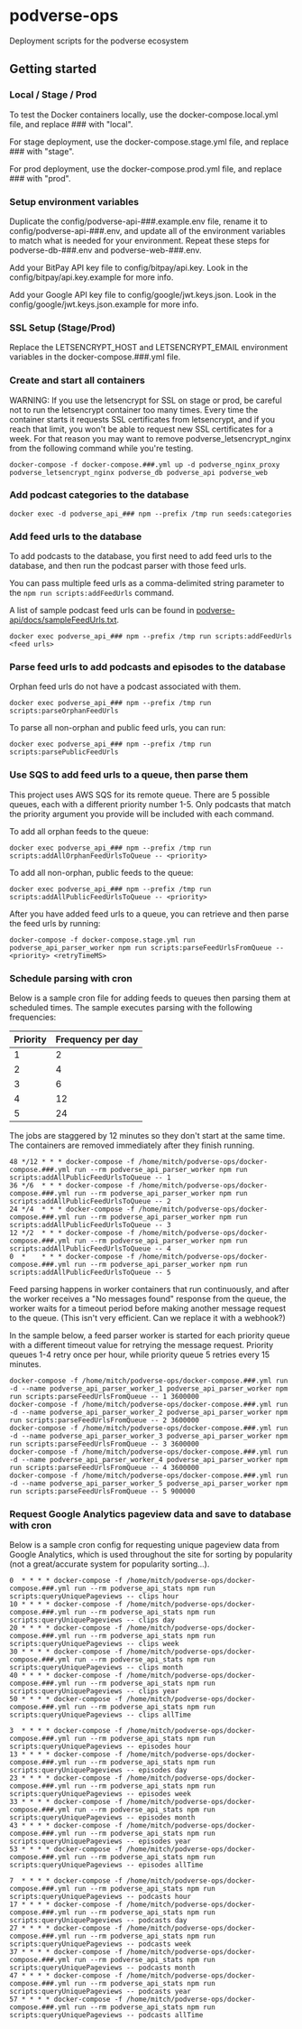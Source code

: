# podverse-ops

Deployment scripts for the podverse ecosystem

## Getting started

### Local / Stage / Prod

To test the Docker containers locally, use the docker-compose.local.yml file, and replace \#\#\# with "local".

For stage deployment, use the docker-compose.stage.yml file, and replace \#\#\# with "stage".

For prod deployment, use the docker-compose.prod.yml file, and replace \#\#\# with "prod".

### Setup environment variables

Duplicate the config/podverse-api-\#\#\#.example.env file, rename it to config/podverse-api-\#\#\#.env, and update all of the environment variables to match what is needed for your environment. Repeat these steps for podverse-db-\#\#\#.env and podverse-web-\#\#\#.env.

Add your BitPay API key file to config/bitpay/api.key. Look in the config/bitpay/api.key.example for more info.

Add your Google API key file to config/google/jwt.keys.json. Look in the config/google/jwt.keys.json.example for more info.

### SSL Setup (Stage/Prod)

Replace the LETSENCRYPT_HOST and LETSENCRYPT_EMAIL environment variables in the docker-compose.###.yml file.

### Create and start all containers

WARNING: If you use the letsencrypt for SSL on stage or prod, be careful
not to run the letsencrypt container too many times. Every time the container
starts it requests SSL certificates from letsencrypt, and if you reach that limit,
you won't be able to request new SSL certificates for a week. For that reason you may
want to remove podverse_letsencrypt_nginx from the following command while you're testing.

```
docker-compose -f docker-compose.###.yml up -d podverse_nginx_proxy podverse_letsencrypt_nginx podverse_db podverse_api podverse_web
```

### Add podcast categories to the database

```
docker exec -d podverse_api_### npm --prefix /tmp run seeds:categories
```

### Add feed urls to the database

To add podcasts to the database, you first need to add feed urls to the
database, and then run the podcast parser with those feed urls.

You can pass multiple feed urls as a comma-delimited string parameter to the
`npm run scripts:addFeedUrls` command.

A list of sample podcast feed urls can be found in
[podverse-api/docs/sampleFeedUrls.txt](https://github.com/podverse/podverse-api/tree/deploy/docs/sampleFeedUrls.txt).

```
docker exec podverse_api_### npm --prefix /tmp run scripts:addFeedUrls <feed urls>
```

### Parse feed urls to add podcasts and episodes to the database

Orphan feed urls do not have a podcast associated with them.

```
docker exec podverse_api_### npm --prefix /tmp run scripts:parseOrphanFeedUrls
```

To parse all non-orphan and public feed urls, you can run:

```
docker exec podverse_api_### npm --prefix /tmp run scripts:parsePublicFeedUrls
```

### Use SQS to add feed urls to a queue, then parse them

This project uses AWS SQS for its remote queue. There are 5 possible queues,
each with a different priority number 1-5. Only podcasts that match the priority argument you provide will be included with each command.

To add all orphan feeds to the queue:

```
docker exec podverse_api_### npm --prefix /tmp run scripts:addAllOrphanFeedUrlsToQueue -- <priority>
```

To add all non-orphan, public feeds to the queue:

```
docker exec podverse_api_### npm --prefix /tmp run scripts:addAllPublicFeedUrlsToQueue -- <priority>
```

After you have added feed urls to a queue, you can retrieve and then parse
the feed urls by running:

```
docker-compose -f docker-compose.stage.yml run podverse_api_parser_worker npm run scripts:parseFeedUrlsFromQueue -- <priority> <retryTimeMS>
```

### Schedule parsing with cron

Below is a sample cron file for adding feeds to queues then parsing them at scheduled
times. The sample executes parsing with the following frequencies:

| Priority | Frequency per day |
|----------|-------------------|
| 1        | 2                 |
| 2        | 4                 |
| 3        | 6                 |
| 4        | 12                |
| 5        | 24                |

The jobs are staggered by 12 minutes so they don't start at the same time. The containers are removed immediately after they finish running.

```
48 */12 * * * docker-compose -f /home/mitch/podverse-ops/docker-compose.###.yml run --rm podverse_api_parser_worker npm run scripts:addAllPublicFeedUrlsToQueue -- 1
36 */6  * * * docker-compose -f /home/mitch/podverse-ops/docker-compose.###.yml run --rm podverse_api_parser_worker npm run scripts:addAllPublicFeedUrlsToQueue -- 2
24 */4  * * * docker-compose -f /home/mitch/podverse-ops/docker-compose.###.yml run --rm podverse_api_parser_worker npm run scripts:addAllPublicFeedUrlsToQueue -- 3
12 */2  * * * docker-compose -f /home/mitch/podverse-ops/docker-compose.###.yml run --rm podverse_api_parser_worker npm run scripts:addAllPublicFeedUrlsToQueue -- 4
0  *    * * * docker-compose -f /home/mitch/podverse-ops/docker-compose.###.yml run --rm podverse_api_parser_worker npm run scripts:addAllPublicFeedUrlsToQueue -- 5
```

Feed parsing happens in worker containers that run continuously, and after the worker
receives a "No messages found" response from the queue, the worker waits for a
timeout period before making another message request to the queue. (This isn't very
efficient. Can we replace it with a webhook?)

In the sample below, a feed parser worker is started for each priority queue with a different timeout value for retrying the message request. Priority queues 1-4 retry once per
hour, while priority queue 5 retries every 15 minutes.

```
docker-compose -f /home/mitch/podverse-ops/docker-compose.###.yml run -d --name podverse_api_parser_worker_1 podverse_api_parser_worker npm run scripts:parseFeedUrlsFromQueue -- 1 3600000
docker-compose -f /home/mitch/podverse-ops/docker-compose.###.yml run -d --name podverse_api_parser_worker_2 podverse_api_parser_worker npm run scripts:parseFeedUrlsFromQueue -- 2 3600000
docker-compose -f /home/mitch/podverse-ops/docker-compose.###.yml run -d --name podverse_api_parser_worker_3 podverse_api_parser_worker npm run scripts:parseFeedUrlsFromQueue -- 3 3600000
docker-compose -f /home/mitch/podverse-ops/docker-compose.###.yml run -d --name podverse_api_parser_worker_4 podverse_api_parser_worker npm run scripts:parseFeedUrlsFromQueue -- 4 3600000
docker-compose -f /home/mitch/podverse-ops/docker-compose.###.yml run -d --name podverse_api_parser_worker_5 podverse_api_parser_worker npm run scripts:parseFeedUrlsFromQueue -- 5 900000
```

### Request Google Analytics pageview data and save to database with cron

Below is a sample cron config for requesting unique pageview data from Google
Analytics, which is used throughout the site for sorting by popularity (not a
great/accurate system for popularity sorting...).

```
0  * * * * docker-compose -f /home/mitch/podverse-ops/docker-compose.###.yml run --rm podverse_api_stats npm run scripts:queryUniquePageviews -- clips hour
10 * * * * docker-compose -f /home/mitch/podverse-ops/docker-compose.###.yml run --rm podverse_api_stats npm run scripts:queryUniquePageviews -- clips day
20 * * * * docker-compose -f /home/mitch/podverse-ops/docker-compose.###.yml run --rm podverse_api_stats npm run scripts:queryUniquePageviews -- clips week
30 * * * * docker-compose -f /home/mitch/podverse-ops/docker-compose.###.yml run --rm podverse_api_stats npm run scripts:queryUniquePageviews -- clips month
40 * * * * docker-compose -f /home/mitch/podverse-ops/docker-compose.###.yml run --rm podverse_api_stats npm run scripts:queryUniquePageviews -- clips year
50 * * * * docker-compose -f /home/mitch/podverse-ops/docker-compose.###.yml run --rm podverse_api_stats npm run scripts:queryUniquePageviews -- clips allTime

3  * * * * docker-compose -f /home/mitch/podverse-ops/docker-compose.###.yml run --rm podverse_api_stats npm run scripts:queryUniquePageviews -- episodes hour
13 * * * * docker-compose -f /home/mitch/podverse-ops/docker-compose.###.yml run --rm podverse_api_stats npm run scripts:queryUniquePageviews -- episodes day
23 * * * * docker-compose -f /home/mitch/podverse-ops/docker-compose.###.yml run --rm podverse_api_stats npm run scripts:queryUniquePageviews -- episodes week
33 * * * * docker-compose -f /home/mitch/podverse-ops/docker-compose.###.yml run --rm podverse_api_stats npm run scripts:queryUniquePageviews -- episodes month
43 * * * * docker-compose -f /home/mitch/podverse-ops/docker-compose.###.yml run --rm podverse_api_stats npm run scripts:queryUniquePageviews -- episodes year
53 * * * * docker-compose -f /home/mitch/podverse-ops/docker-compose.###.yml run --rm podverse_api_stats npm run scripts:queryUniquePageviews -- episodes allTime

7  * * * * docker-compose -f /home/mitch/podverse-ops/docker-compose.###.yml run --rm podverse_api_stats npm run scripts:queryUniquePageviews -- podcasts hour
17 * * * * docker-compose -f /home/mitch/podverse-ops/docker-compose.###.yml run --rm podverse_api_stats npm run scripts:queryUniquePageviews -- podcasts day
27 * * * * docker-compose -f /home/mitch/podverse-ops/docker-compose.###.yml run --rm podverse_api_stats npm run scripts:queryUniquePageviews -- podcasts week
37 * * * * docker-compose -f /home/mitch/podverse-ops/docker-compose.###.yml run --rm podverse_api_stats npm run scripts:queryUniquePageviews -- podcasts month
47 * * * * docker-compose -f /home/mitch/podverse-ops/docker-compose.###.yml run --rm podverse_api_stats npm run scripts:queryUniquePageviews -- podcasts year
57 * * * * docker-compose -f /home/mitch/podverse-ops/docker-compose.###.yml run --rm podverse_api_stats npm run scripts:queryUniquePageviews -- podcasts allTime
```
